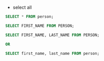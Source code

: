 - select all
```sql
SELECT * FROM person;
```


```sql
SELECT FIRST_NAME FROM PERSON;
```

```sql
SELECT FIRST_NAME, LAST_NAME FROM PERSON;

OR 

SELECT first_name, last_name FROM person;
```